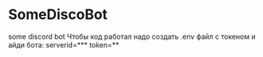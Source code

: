 # SomeDiscoBot
some discord bot
Чтобы код работал надо создать .env файл с токеном и айди бота:
serverid=***
token=**